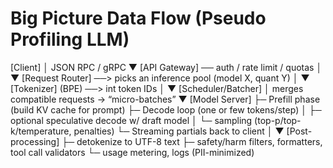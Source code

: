 # Big Picture Data Flow (Pseudo Profiling LLM)

[Client] 
   │  JSON RPC / gRPC
   ▼
[API Gateway] ── auth / rate limit / quotas
   │
   ▼
[Request Router] ──> picks an inference pool (model X, quant Y)
   │
   ▼
[Tokenizer] (BPE) ──> int token IDs
   │
   ▼
[Scheduler/Batcher]
   │   merges compatible requests → “micro-batches”
   ▼
[Model Server]
   ├─ Prefill phase (build KV cache for prompt)
   ├─ Decode loop (one or few tokens/step)
   │     ├─ optional speculative decode w/ draft model
   │     └─ sampling (top-p/top-k/temperature, penalties)
   └─ Streaming partials back to client
   │
   ▼
[Post-processing]
   ├─ detokenize to UTF-8 text
   ├─ safety/harm filters, formatters, tool call validators
   └─ usage metering, logs (PII-minimized)
